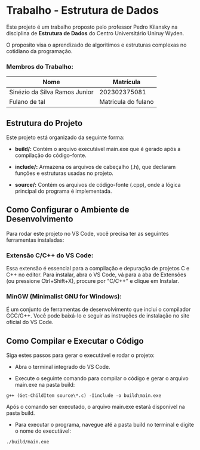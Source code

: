# Trabalho - Estrutura de Dados

Este projeto é um trabalho proposto pelo professor Pedro Kilansky na disciplina de **Estrutura de Dados** do Centro Universitário Uniruy Wyden.

O proposito visa o aprendizado de algoritimos e estruturas complexas no cotidiano da programação.

### Membros do Trabalho:

<table>
  <thead>
    <tr>
      <th>Nome</th>
      <th>Matrícula</th>
    </tr>
  </thead>
  <tbody>
    <tr>
      <td>Sinézio da Silva Ramos Junior</td>
      <td>202302375081</td>
    </tr>
    <tr>
      <td>Fulano de tal</td>
      <td>Matricula do fulano</td>
    </tr>
  </tbody>
</table>

## Estrutura do Projeto
Este projeto está organizado da seguinte forma:

* **build/:** Contém o arquivo executável main.exe que é gerado após a compilação do código-fonte.

* **include/:** Armazena os arquivos de cabeçalho (.h), que declaram funções e estruturas usadas no projeto.

* **source/:** Contém os arquivos de código-fonte (.cpp), onde a lógica principal do programa é implementada.

## Como Configurar o Ambiente de Desenvolvimento

Para rodar este projeto no VS Code, você precisa ter as seguintes ferramentas instaladas:

### Extensão C/C++ do VS Code: 

Essa extensão é essencial para a compilação e depuração de projetos C e C++ no editor. Para instalar, abra o VS Code, vá para a aba de Extensões (ou pressione Ctrl+Shift+X), procure por "C/C++" e clique em Instalar.

### MinGW (Minimalist GNU for Windows): 
É um conjunto de ferramentas de desenvolvimento que inclui o compilador GCC/G++. Você pode baixá-lo e seguir as instruções de instalação no site oficial do VS Code.

## Como Compilar e Executar o Código
Siga estes passos para gerar o executável e rodar o projeto:

* Abra o terminal integrado do VS Code.

* Execute o seguinte comando para compilar o código e gerar o arquivo main.exe na pasta build:

```
g++ (Get-ChildItem source\*.c) -Iinclude -o build\main.exe
```
Após o comando ser executado, o arquivo main.exe estará disponível na pasta build.

* Para executar o programa, navegue até a pasta build no terminal e digite o nome do executável:

```
./build/main.exe
```